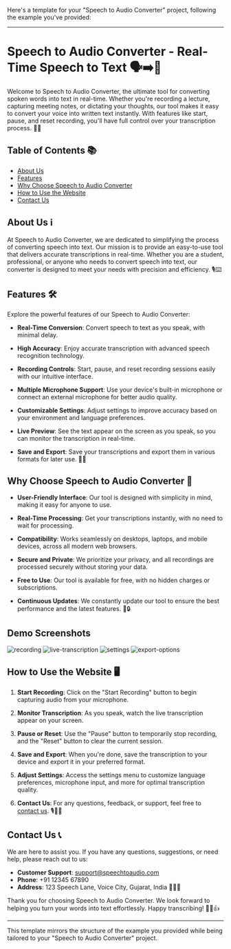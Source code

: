 Here's a template for your "Speech to Audio Converter" project, following the example you've provided:

---

# Speech to Audio Converter - Real-Time Speech to Text 🗣️➡️💬

Welcome to Speech to Audio Converter, the ultimate tool for converting spoken words into text in real-time. Whether you're recording a lecture, capturing meeting notes, or dictating your thoughts, our tool makes it easy to convert your voice into written text instantly. With features like start, pause, and reset recording, you'll have full control over your transcription process. 🎤📝

## Table of Contents 📚

- [About Us](#about-us)
- [Features](#features)
- [Why Choose Speech to Audio Converter](#why-choose-speech-to-audio-converter)
- [How to Use the Website](#how-to-use-the-website)
- [Contact Us](#contact-us)

## About Us ℹ️

At Speech to Audio Converter, we are dedicated to simplifying the process of converting speech into text. Our mission is to provide an easy-to-use tool that delivers accurate transcriptions in real-time. Whether you are a student, professional, or anyone who needs to convert speech into text, our converter is designed to meet your needs with precision and efficiency. 🎙️⌨️

## Features 🛠️

Explore the powerful features of our Speech to Audio Converter:

- **Real-Time Conversion**: Convert speech to text as you speak, with minimal delay.

- **High Accuracy**: Enjoy accurate transcription with advanced speech recognition technology.

- **Recording Controls**: Start, pause, and reset recording sessions easily with our intuitive interface.

- **Multiple Microphone Support**: Use your device's built-in microphone or connect an external microphone for better audio quality.

- **Customizable Settings**: Adjust settings to improve accuracy based on your environment and language preferences.

- **Live Preview**: See the text appear on the screen as you speak, so you can monitor the transcription in real-time.

- **Save and Export**: Save your transcriptions and export them in various formats for later use. 📄💾

## Why Choose Speech to Audio Converter 🌟

- **User-Friendly Interface**: Our tool is designed with simplicity in mind, making it easy for anyone to use.

- **Real-Time Processing**: Get your transcriptions instantly, with no need to wait for processing.

- **Compatibility**: Works seamlessly on desktops, laptops, and mobile devices, across all modern web browsers.

- **Secure and Private**: We prioritize your privacy, and all recordings are processed securely without storing your data.

- **Free to Use**: Our tool is available for free, with no hidden charges or subscriptions.

- **Continuous Updates**: We constantly update our tool to ensure the best performance and the latest features. 🚀🔒

## Demo Screenshots

![recording](https://example.com/screenshot1)
![live-transcription](https://example.com/screenshot2)
![settings](https://example.com/screenshot3)
![export-options](https://example.com/screenshot4)

## How to Use the Website 🖥️

1. **Start Recording**: Click on the "Start Recording" button to begin capturing audio from your microphone.

2. **Monitor Transcription**: As you speak, watch the live transcription appear on your screen.

3. **Pause or Reset**: Use the "Pause" button to temporarily stop recording, and the "Reset" button to clear the current session.

4. **Save and Export**: When you're done, save the transcription to your device and export it in your preferred format.

5. **Adjust Settings**: Access the settings menu to customize language preferences, microphone input, and more for optimal transcription quality.

6. **Contact Us**: For any questions, feedback, or support, feel free to [contact us](#contact-us). 🎙️💬📝

## Contact Us 📞

We are here to assist you. If you have any questions, suggestions, or need help, please reach out to us:

- **Customer Support**: [support@speechtoaudio.com](mailto:support@speechtoaudio.com)
- **Phone**: +91 12345 67890
- **Address**: 123 Speech Lane, Voice City, Gujarat, India 📍📞🏢

Thank you for choosing Speech to Audio Converter. We look forward to helping you turn your words into text effortlessly. Happy transcribing! 🎤📝👍

--- 

This template mirrors the structure of the example you provided while being tailored to your "Speech to Audio Converter" project.
